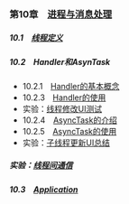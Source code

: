 ### 第10章　[进程与消息处理](https://github.com/HBU/AndroidDemo/tree/master/chapter10)　
##### 10.1　[线程定义](https://github.com/HBU/AndroidDemo/tree/master/chapter10/ThreadDemo)　
##### 10.2　Handler和AsynTask　
- 10.2.1　[Handler的基本概念](https://github.com/HBU/AndroidDemo/tree/master/chapter10/Handler_learning)　　
- 10.2.3　[Handler的使用](https://github.com/HBU/AndroidDemo/tree/master/chapter10/HandlerDemo)　
- 实验：[线程修改UI测试](https://github.com/HBU/AndroidDemo/tree/master/chapter10/ThreadUpdateTest)
- 10.2.4　[AsyncTask的介绍](https://github.com/HBU/AndroidDemo/tree/master/chapter10/AsyncTask_learning)　
- 10.2.5　[AsyncTask的使用](https://github.com/HBU/AndroidDemo/tree/master/chapter10/AsyncTaskExample)　
- 实验：[子线程更新UI总结](https://github.com/HBU/AndroidDemo/tree/master/chapter10/UpdateUIinSubthread)
##### 实验：[线程间通信](https://github.com/HBU/AndroidDemo/tree/master/chapter10/CommSubThread)
##### 10.3　[Application](https://github.com/HBU/AndroidDemo/tree/master/chapter10/CustomApplication)　
